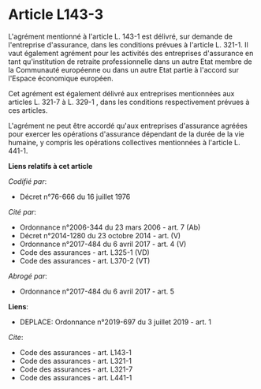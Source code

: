 # Article L143-3

L'agrément mentionné à l'article L. 143-1 est délivré, sur demande de l'entreprise d'assurance, dans les conditions prévues à
l'article L. 321-1. Il vaut également agrément pour les activités des entreprises d'assurance en tant qu'institution de
retraite professionnelle dans un autre Etat membre de la Communauté européenne ou dans un autre Etat partie à l'accord sur
l'Espace économique européen. 

Cet agrément est également délivré aux entreprises mentionnées aux articles L. 321-7 à    L. 329-1 , dans les conditions
respectivement prévues à ces articles. 

L'agrément ne peut être accordé qu'aux entreprises d'assurance agréées pour exercer les opérations d'assurance dépendant de
la durée de la vie humaine, y compris les opérations collectives mentionnées à l'article L. 441-1.

**Liens relatifs à cet article**

_Codifié par_:

  - Décret n°76-666 du 16 juillet 1976

_Cité par_:

  - Ordonnance n°2006-344 du 23 mars 2006 - art. 7 (Ab)
  - Décret n°2014-1280 du 23 octobre 2014 - art. (V)
  - Ordonnance n°2017-484 du 6 avril 2017 - art. 4 (V)
  - Code des assurances - art. L325-1 (VD)
  - Code des assurances - art. L370-2 (VT)

_Abrogé par_:

  - Ordonnance n°2017-484 du 6 avril 2017 - art. 5

**Liens**:

  - DEPLACE: Ordonnance n°2019-697 du 3 juillet 2019 - art. 1

_Cite_:

  - Code des assurances - art. L143-1
  - Code des assurances - art. L321-1
  - Code des assurances - art. L321-7
  - Code des assurances - art. L441-1
